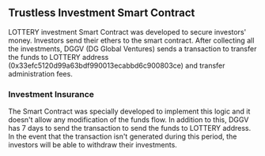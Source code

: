 ## Trustless Investment Smart Contract

LOTTERY investment Smart Contract was developed to secure investors' money. Investors send their ethers to the smart contract. After collecting all the investments, DGGV (DG Global Ventures) sends a transaction to transfer the funds to LOTTERY address (0x33efc5120d99a63bdf990013ecabbd6c900803ce) and transfer administration fees.

### Investment Insurance

The Smart Contract was specially developed to implement this logic and it doesn't allow any modification of the funds flow. In addition to this, DGGV has 7 days to send the transaction to send the funds to LOTTERY address. In the event that the transaction isn't generated during this period, the investors will be able to withdraw their investments. 
